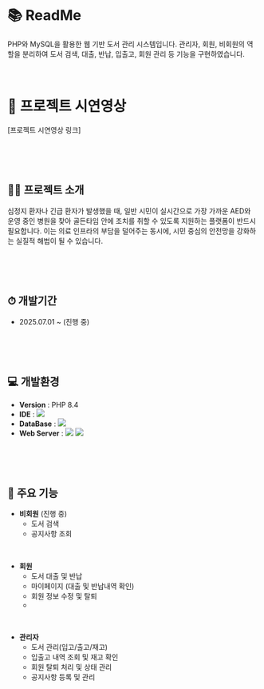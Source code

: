 # 📚 ReadMe
PHP와 MySQL을 활용한 웹 기반 도서 관리 시스템입니다.
관리자, 회원, 비회원의 역할을 분리하여
도서 검색, 대출, 반납, 입출고, 회원 관리 등 기능을 구현하였습니다.
<br><br><br>

# 🎥 프로젝트 시연영상

[프로젝트 시연영상 링크]

<br><br><br>

## 👨‍🏫 프로젝트 소개
 심정지 환자나 긴급 환자가 발생했을 때, 일반 시민이 실시간으로 가장 가까운 AED와 운영 중인 병원을 찾아 골든타임 안에 조치를 취할 수 있도록 지원하는 플랫폼이 반드시 필요합니다.
이는 의료 인프라의 부담을 덜어주는 동시에, 시민 중심의 안전망을 강화하는 실질적 해법이 될 수 있습니다.

<br><br><br>



## ⏱ 개발기간
- 2025.07.01 ~ (진행 중)

<br><br><br>



## 💻 개발환경
- **Version** : PHP 8.4
- **IDE** : <img src="https://img.shields.io/badge/vscode-1e97e8?style=for-the-badge&logo=vscode&logoColor=white"/>
- **DataBase** : <img src="https://img.shields.io/badge/mysql-4479A1?style=for-the-badge&logo=mysql&logoColor=white">
- **Web Server** : <img src="https://img.shields.io/badge/apache-D22128?style=for-the-badge&logo=apache&logoColor=white"> <img src="https://img.shields.io/badge/xampp-FB7A24?style=for-the-badge&logo=xampp&logoColor=white">

<br><br><br>



## 📌 주요 기능
- **비회원** (진행 중)
  - 도서 검색 
  - 공지사항 조회
    
 <br>
 
- **회원**
  - 도서 대출 및 반납
  - 마이페이지 (대출 및 반납내역 확인)
  - 회원 정보 수정 및 탈퇴
  - 
<br>

- **관리자**
  - 도서 관리(입고/출고/재고)
  - 입출고 내역 조회 및 재고 확인
  - 회원 탈퇴 처리 및 상태 관리
  - 공지사항 등록 및 관리




